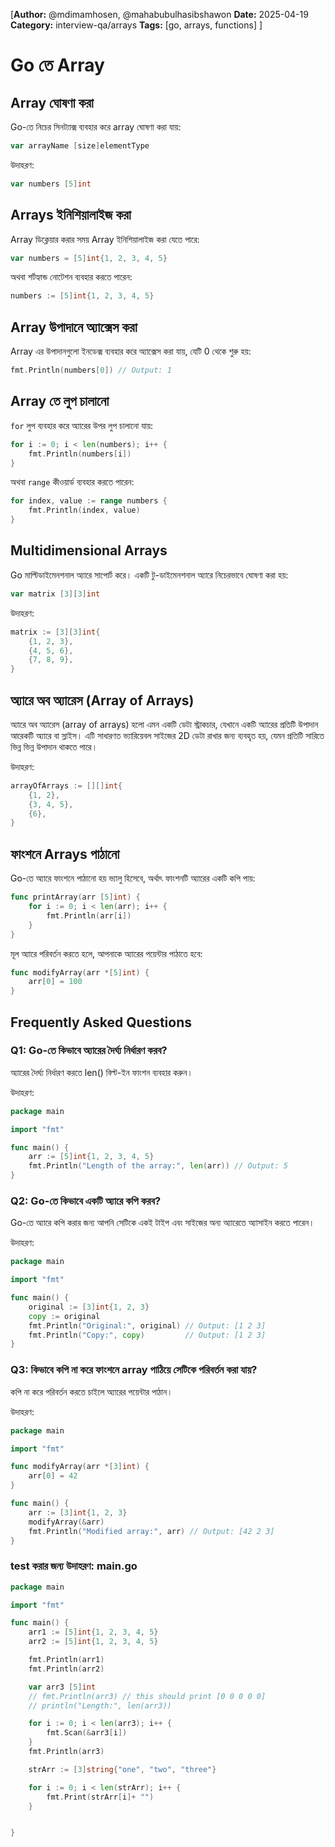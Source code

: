 [**Author:** @mdimamhosen, @mahabubulhasibshawon
**Date:** 2025-04-19
**Category:** interview-qa/arrays
**Tags:** [go, arrays, functions]
]

# Go তে Array

## Array ঘোষণা করা

Go-তে নিচের সিনট্যাক্স ব্যবহার করে array ঘোষণা করা যায়:

```go
var arrayName [size]elementType
```

উদাহরণ:

```go
var numbers [5]int
```

## Arrays  ইনিশিয়ালাইজ করা

Array ডিক্লেয়ার করার সময় Array ইনিশিয়ালাইজ করা যেতে পারে:

```go
var numbers = [5]int{1, 2, 3, 4, 5}
```

অথবা শর্টহ্যান্ড নোটেশন ব্যবহার করতে পারেন:

```go
numbers := [5]int{1, 2, 3, 4, 5}
```

## Array উপাদানে অ্যাক্সেস করা

Array এর উপাদানগুলো ইনডেক্স ব্যবহার করে অ্যাক্সেস করা যায়, যেটি 0 থেকে শুরু হয়:

```go
fmt.Println(numbers[0]) // Output: 1
```

## Array তে লুপ চালানো

`for` লুপ ব্যবহার করে অ্যারের উপর লুপ চালানো যায়:

```go
for i := 0; i < len(numbers); i++ {
    fmt.Println(numbers[i])
}
```

অথবা `range` কীওয়ার্ড ব্যবহার করতে পারেন:

```go
for index, value := range numbers {
    fmt.Println(index, value)
}
```

## Multidimensional Arrays

Go মাল্টিডাইমেনশনাল অ্যারে সাপোর্ট করে। একটি টু-ডাইমেনশনাল অ্যারে নিচেরভাবে ঘোষণা করা হয়:

```go
var matrix [3][3]int
```

উদাহরণ:

```go
matrix := [3][3]int{
    {1, 2, 3},
    {4, 5, 6},
    {7, 8, 9},
}
```

## অ্যারে অব অ্যারেস (Array of Arrays)

অ্যারে অব অ্যারেস (array of arrays) হলো এমন একটি ডেটা স্ট্রাকচার, যেখানে একটি অ্যারের প্রতিটি উপাদান আরেকটি অ্যারে বা স্লাইস। এটি সাধারণত ভ্যারিয়েবল সাইজের 2D ডেটা রাখার জন্য ব্যবহৃত হয়, যেমন প্রতিটি সারিতে ভিন্ন ভিন্ন উপাদান থাকতে পারে।


উদাহরণ:

```go
arrayOfArrays := [][]int{
    {1, 2},
    {3, 4, 5},
    {6},
}
```

## ফাংশনে Arrays পাঠানো

Go-তে অ্যারে ফাংশনে পাঠানো হয় ভ্যালু হিসেবে, অর্থাৎ ফাংশনটি অ্যারের একটি কপি পায়:

```go
func printArray(arr [5]int) {
    for i := 0; i < len(arr); i++ {
        fmt.Println(arr[i])
    }
}
```

মূল অ্যারে পরিবর্তন করতে হলে, আপনাকে অ্যারের পয়েন্টার পাঠাতে হবে:

```go
func modifyArray(arr *[5]int) {
    arr[0] = 100
}
```

## Frequently Asked Questions

### Q1: Go-তে কিভাবে অ্যারের দৈর্ঘ্য নির্ধারণ করব?

অ্যারের দৈর্ঘ্য নির্ধারণ করতে len() বিল্ট-ইন ফাংশন ব্যবহার করুন।

উদাহরণ:

```go
package main

import "fmt"

func main() {
    arr := [5]int{1, 2, 3, 4, 5}
    fmt.Println("Length of the array:", len(arr)) // Output: 5
}
```

### Q2: Go-তে কিভাবে একটি অ্যারে কপি করব?

Go-তে অ্যারে কপি করার জন্য আপনি সেটিকে একই টাইপ এবং সাইজের অন্য অ্যারেতে অ্যাসাইন করতে পারেন।

উদাহরণ:

```go
package main

import "fmt"

func main() {
    original := [3]int{1, 2, 3}
    copy := original
    fmt.Println("Original:", original) // Output: [1 2 3]
    fmt.Println("Copy:", copy)         // Output: [1 2 3]
}
```

### Q3: কিভাবে কপি না করে ফাংশনে array পাঠিয়ে সেটিকে পরিবর্তন করা যায়?

কপি না করে পরিবর্তন করতে চাইলে অ্যারের পয়েন্টার পাঠান।

উদাহরণ:

```go
package main

import "fmt"

func modifyArray(arr *[3]int) {
    arr[0] = 42
}

func main() {
    arr := [3]int{1, 2, 3}
    modifyArray(&arr)
    fmt.Println("Modified array:", arr) // Output: [42 2 3]
}
```

### test করার জন্য উদাহরণ: main.go

```go
package main

import "fmt"

func main() {
	arr1 := [5]int{1, 2, 3, 4, 5}
	arr2 := [5]int{1, 2, 3, 4, 5}

	fmt.Println(arr1)
	fmt.Println(arr2)

	var arr3 [5]int
	// fmt.Println(arr3) // this should print [0 0 0 0 0]
	// println("Length:", len(arr3))

	for i := 0; i < len(arr3); i++ {
	    fmt.Scan(&arr3[i])
	}
	fmt.Println(arr3)

	strArr := [3]string{"one", "two", "three"}

	for i := 0; i < len(strArr); i++ {
		fmt.Print(strArr[i]+ "")
	}


}



```
